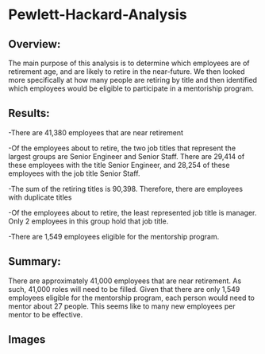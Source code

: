 # Pewlett-Hackard-Analysis


## Overview:
The main purpose of this analysis is to determine which employees are of retirement age, and are likely to retire in the near-future. We then looked more specifically at how many people are retiring by title and then identified which employees would be eligible to participate in a mentoriship program.


## Results:

-There are 41,380 employees that are near retirement

-Of the employees about to retire, the two job titles that represent the largest groups are Senior Engineer and Senior Staff. There are 29,414 of these employees with the title Senior Engineer, and 28,254 of these employees with the job title Senior Staff.

-The sum of the retiring titles is 90,398. Therefore, there are employees with duplicate titles

-Of the employees about to retire, the least represented job title is manager. Only 2 employees in this group hold that job title.

-There are 1,549 employees eligible for the mentorship program.

## Summary:
There are approximately 41,000 employees that are near retirement. As such, 41,000 roles will need to be filled. Given that there are only 1,549 employees eligible for the mentorship program, each person would need to mentor about 27 people. This seems like to many new employees per mentor to be effective.


## Images


